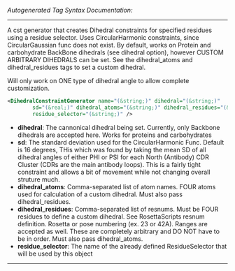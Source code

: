 <!-- THIS IS AN AUTOGENERATED FILE: Don't edit it directly, instead change the schema definition in the code itself. -->

_Autogenerated Tag Syntax Documentation:_

---
A cst generator that creates Dihedral constraints for specified residues using a residue selector.
 Uses CircularHarmonic constraints, since CircularGaussian func does not exist. 
 By default, works on Protein and carbohydrate BackBone dihedrals (see dihedral option), however CUSTOM ARBITRARY DIHEDRALS can be set. 
  See the dihedral_atoms and dihedral_residues tags to set a custom dihedral.

 Will only work on ONE type of dihedral angle to allow complete customization.

```xml
<DihedralConstraintGenerator name="(&string;)" dihedral="(&string;)"
        sd="(&real;)" dihedral_atoms="(&string;)" dihedral_residues="(&string;)"
        residue_selector="(&string;)" />
```

-   **dihedral**: The cannonical dihedral being set.  Currently, only Backbone dihedrals are accepted here.  Works for proteins and carbohydrates
-   **sd**: The standard deviation used for the CircularHarmonic Func.  Default is 16 degrees, THis which was found by taking the mean SD of all dihedral angles of either PHI or PSI for each North (Antibody) CDR Cluster (CDRs are the main antibody loops).  This is a fairly tight constraint and allows a bit of movement while not changing overall struture much.
-   **dihedral_atoms**: Comma-separated list of atom names.  FOUR atoms used for calculation of a custom dihedral.  Must also pass dihedral_residues.
-   **dihedral_residues**: Comma-separated list of resnums.  Must be FOUR residues to define a custom dihedral. See RosettaScripts resnum definition.  Rosetta or pose numbering (ex. 23 or 42A).  Ranges are accepted as well.   These are completely arbitrary and DO NOT have to be in order. Must also pass dihedral_atoms.
-   **residue_selector**: The name of the already defined ResidueSelector that will be used by this object

---
